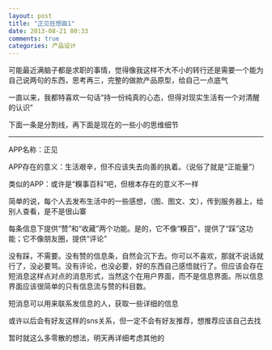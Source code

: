 ```yaml
---
layout: post
title: "正见狂想曲1"
date: 2013-08-21 00:33
comments: true
categories: 产品设计
---
```

可能最近满脑子都是求职的事情，觉得像我这样不大不小的转行还是需要一个能为自己说两句的东西，思考再三，完整的做款产品原型，给自己一点底气

一直以来，我都特喜欢一句话“持一份纯真的心态，但得对现实生活有一个对清醒的认识”

下面一条是分割线，再下面是现在的一些小的思维细节

-----------

APP名称：正见

APP存在的意义：生活艰辛，但不应该失去向善的执着。（说俗了就是“正能量”）

类似的APP：或许是“糗事百科”吧，但根本存在的意义不一样

简单的说，每个人去发布生活中的一些感想，（图、图文、文），传到服务器上，给别人查看，是不是很山寨

每条信息下提供“赞”和“收藏”两个功能。是的，它不像“糗百”，提供了“踩”这功能；它不像朋友圈，提供“评论”

没有踩，不需要。没有赞的信息条，自然会沉下去。你可以不喜欢，那就不说话就行了，没必要骂。没有评论，也没必要，好的东西自己感悟就行了。但应该会存在短消息这样点对点的消息形式，当然这个在用户界面，而不是信息界面。所以信息界面应该很简单的只有信息流与赞的科目数。

短消息可以用来联系发信息的人，获取一些详细的信息

或许以后会有好友这样的sns关系，但一定不会有好友推荐，想推荐应该自己去找

暂时就这么多零散的想法，明天再详细考虑其他的
